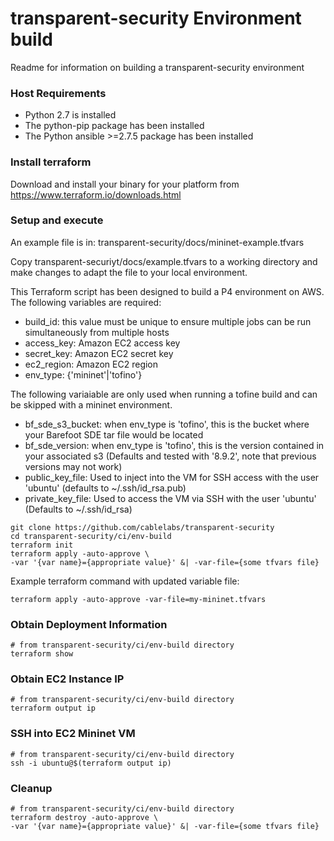 # transparent-security Environment build
Readme for information on building a transparent-security environment

### Host Requirements

- Python 2.7 is installed
- The python-pip package has been installed
- The Python ansible >=2.7.5 package has been installed

### Install terraform

Download and install your binary for your platform from  https://www.terraform.io/downloads.html

### Setup and execute

An example file is in: transparent-security/docs/mininet-example.tfvars 

Copy transparent-securiyt/docs/example.tfvars to a working directory and 
make changes to adapt the file to your local environment.

This Terraform script has been designed to build a P4 environment on AWS.
The following variables are required:


* build_id: this value must be unique to ensure multiple jobs can be run
simultaneously from multiple hosts
* access_key: Amazon EC2 access key
* secret_key: Amazon EC2 secret key
* ec2_region: Amazon EC2 region
* env_type: {'mininet'|'tofino'}

The following variaiable are only used when running a tofine build and can
be skipped with a mininet environment.

* bf_sde_s3_bucket: when env_type is 'tofino', this is the bucket where your
Barefoot SDE tar file would be located
* bf_sde_version: when env_type is 'tofino', this is the version contained in
your associated s3 (Defaults and tested with '8.9.2', note that previous versions may not work) 
* public_key_file: Used to inject into the VM for SSH access with the user
'ubuntu' (defaults to ~/.ssh/id_rsa.pub)
* private_key_file: Used to access the VM via SSH with the user 'ubuntu'
(Defaults to ~/.ssh/id_rsa)


````
git clone https://github.com/cablelabs/transparent-security
cd transparent-security/ci/env-build
terraform init
terraform apply -auto-approve \
-var '{var name}={appropriate value}' &| -var-file={some tfvars file}
````

Example terraform command with updated variable file:
````
terraform apply -auto-approve -var-file=my-mininet.tfvars
````

### Obtain Deployment Information
````
# from transparent-security/ci/env-build directory
terraform show
````

### Obtain EC2 Instance IP
````
# from transparent-security/ci/env-build directory
terraform output ip
````

### SSH into EC2 Mininet VM
````
# from transparent-security/ci/env-build directory
ssh -i ubuntu@$(terraform output ip)
````

### Cleanup
````
# from transparent-security/ci/env-build directory
terraform destroy -auto-approve \
-var '{var name}={appropriate value}' &| -var-file={some tfvars file}
````
